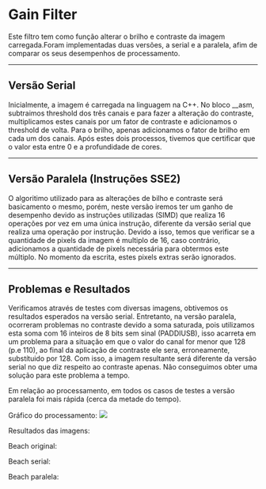 # Gain Filter

Este filtro tem como função alterar o brilho e contraste da imagem carregada.Foram implementadas duas versões, a serial e a paralela, afim de comparar os seus desempenhos de processamento.

--------------------------------------------------------------
## Versão Serial

Inicialmente, a imagem é carregada na linguagem na C++. No bloco __asm, subtraimos threshold dos três canais e para fazer a alteração do contraste, multiplicamos estes canais por um fator de contraste e adicionamos o threshold de volta.
Para o brilho, apenas adicionamos o fator de brilho em cada um dos canais. Após estes dois processos, tivemos que certificar que o valor esta entre 0 e a profundidade de cores.

--------------------------------------------------------------

## Versão Paralela (Instruções SSE2)

O algoritimo utilizado para as alterações de bilho e contraste será basicamento o mesmo, porém, neste versão iremos ter um ganho de desempenho devido as instruções utilizadas (SIMD) que realiza 16 operações por vez em uma única instrução, diferente da versão serial que realiza uma operação por instrução. Devido a isso, temos que verificar se a quantidade de pixels da imagem é multiplo de 16, caso contrário, adicionamos a quantidade de pixels necessária para obtermos este múltiplo. No momento da escrita, estes pixels extras serão ignorados.

---------------------------------------------------------------

## Problemas e Resultados

Verificamos através de testes com diversas imagens, obtivemos os resultados esperados na versão serial. Entretanto, na versão paralela, ocorreram problemas no contraste devido a soma saturada, pois utilizamos esta soma com 16 inteiros de 8 bits sem sinal (PADDIUSB), isso acarreta em um problema para a situação em que o valor do canal for menor que 128 (p.e 110), ao final da aplicação de contraste ele sera, erroneamente, substítuido por 128. Com isso, a imagem resultante será diferente da versão serial no que diz respeito ao contraste apenas. Não conseguimos obter uma solução para este problema a tempo.

Em relação ao processamento, em todos os casos de testes a versão paralela foi mais rápida (cerca da metade do tempo).

Gráfico do processamento:
![](http://imagizer.imageshack.us/v2/1280x1024q90/901/0gO5SV.png)

Resultados das imagens:

Beach original:

Beach serial:

Beach paralela:

